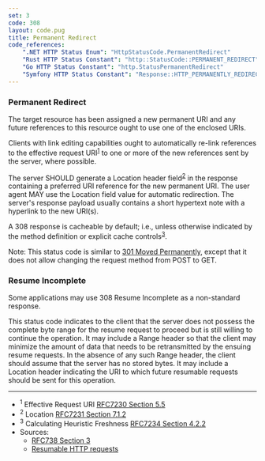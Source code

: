 ```yaml
---
set: 3
code: 308
layout: code.pug
title: Permanent Redirect
code_references:
    ".NET HTTP Status Enum": "HttpStatusCode.PermanentRedirect"
    "Rust HTTP Status Constant": "http::StatusCode::PERMANENT_REDIRECT"
    "Go HTTP Status Constant": "http.StatusPermanentRedirect"
    "Symfony HTTP Status Constant": "Response::HTTP_PERMANENTLY_REDIRECT"
---
```


### Permanent Redirect

The target resource has been assigned a new permanent URI and any future references to this resource ought to use one of the enclosed URIs.

Clients with link editing capabilities ought to automatically re-link references to the effective request URI<sup>[1](#ref-1)</sup> to one or more of the new references sent by the server, where possible.

The server SHOULD generate a Location header field<sup>[2](#ref-2)</sup> in the response containing a preferred URI reference for the new permanent URI. The user agent MAY use the Location field value for automatic redirection. The server's response payload usually contains a short hypertext note with a hyperlink to the new URI(s).

A 308 response is cacheable by default; i.e., unless otherwise indicated by the method definition or explicit cache controls<sup>[3](#ref-3)</sup>.

Note: This status code is similar to [301 Moved Permanently](/301), except that it does not allow changing the request method from POST to GET.

### Resume Incomplete

Some applications may use 308 Resume Incomplete as a non-standard response.

This status code indicates to the client that the server does not possess the
complete byte range for the resume request to proceed but is still
willing to continue the operation.
It may include a Range header so that the client may minimize the amount
of data that needs to be retransmitted by the ensuing resume requests.
In the absence of any such Range header, the client should assume that
the server has no stored bytes.
It may include a Location header indicating the URI to which future
resumable requests should be sent for this operation.

---

* <span id="ref-1"><sup>1</sup> Effective Request URI [RFC7230 Section 5.5][2]</span>
* <span id="ref-2"><sup>2</sup> Location [RFC7231 Section 7.1.2][3]</span>
* <span id="ref-3"><sup>3</sup> Calculating Heuristic Freshness [RFC7234 Section 4.2.2][4]</span>
* Sources:
  * [RFC738 Section 3][1]
  * [Resumable HTTP requests](5)

[1]: <https://tools.ietf.org/html/rfc7538#section-3>
[2]: <https://tools.ietf.org/html/rfc7230#section-5.5>
[3]: <https://tools.ietf.org/html/rfc7231#section-7.1.2>
[4]: <https://tools.ietf.org/html/rfc7234#section-4.2.2>
[5]: <https://web.archive.org/web/20151013212135/http://code.google.com/p/gears/wiki/ResumableHttpRequestsProposal#Status_Code:_308_Resume_Incomplete>
